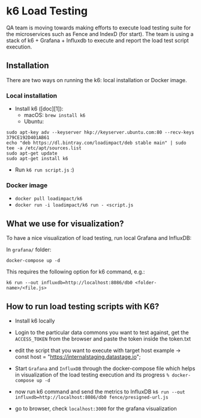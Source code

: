# k6 Load Testing

QA team is moving towards making efforts to execute load testing suite for the microservices such as Fence and IndexD (for start). The team is using a stack of k6 + Grafana + Influxdb to execute and report the load test script execution. 

## Installation

There are two ways on running the k6: local installation or Docker image.

### Local installation

* Install k6 ([doc][1]):
    * macOS: `brew install k6`
    * Ubuntu:

```
sudo apt-key adv --keyserver hkp://keyserver.ubuntu.com:80 --recv-keys 379CE192D401AB61
echo "deb https://dl.bintray.com/loadimpact/deb stable main" | sudo tee -a /etc/apt/sources.list
sudo apt-get update
sudo apt-get install k6
```

* Run `k6 run script.js` :)

### Docker image

* `docker pull loadimpact/k6`
* `docker run -i loadimpact/k6 run - <script.js`

## What we use for visualization?

To have a nice visualization of load testing, run local Grafana and InfluxDB:

In `grafana/` folder:

```
docker-compose up -d
```

This requires the following option for k6 command, e.g.:

```
k6 run --out influxdb=http://localhost:8086/db0 <folder-name>/<file.js>
```

## How to run load testing scripts with K6?

* Install k6 locally 

* Login to the particular data commons you want to test against, get the `ACCESS_TOKEN` from the browser and paste the token inside the token.txt

* edit the script that you want to execute with target host
    example -> const host = "https://internalstaging.datastage.io";

* Start `Grafana` and `InfluxDB` through the docker-compose file which helps in visualization of the load testing execution and its progress
    `% docker-compose up -d`

* now run k6 command and send the metrics to InfluxDB 
    `k6 run --out influxdb=http://localhost:8086/db0 fence/presigned-url.js`

* go to browser, check `localhost:3000` for the grafana visualization







